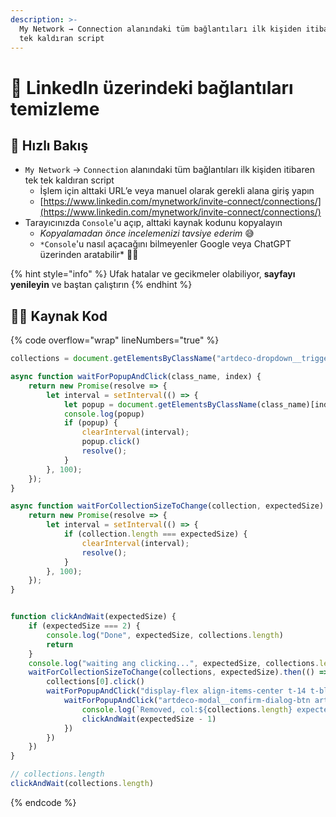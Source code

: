 ```yaml
---
description: >-
  My Network → Connection alanındaki tüm bağlantıları ilk kişiden itibaren tek
  tek kaldıran script
---
```


# 🧹 LinkedIn üzerindeki bağlantıları temizleme

## 🔰 Hızlı Bakış

* `My Network` → `Connection` alanındaki tüm bağlantıları ilk kişiden itibaren tek tek kaldıran script
  * İşlem için alttaki URL’e veya manuel olarak gerekli alana giriş yapın
  * [https://www.linkedin.com/mynetwork/invite-connect/connections/](https://www.linkedin.com/mynetwork/invite-connect/connections/)
* Tarayıcınızda `Console`'u açıp, alttaki kaynak kodunu kopyalayın
  * _Kopyalamadan önce incelemenizi tavsiye ederim_ 😅
  * `*Console`'u nasıl açacağını bilmeyenler Google veya ChatGPT üzerinden aratabilir\* 💁‍♂️

{% hint style="info" %}
Ufak hatalar ve gecikmeler olabiliyor, **sayfayı yenileyin** ve baştan çalıştırın
{% endhint %}

## 👨‍💻 Kaynak Kod

{% code overflow="wrap" lineNumbers="true" %}
```javascript
collections = document.getElementsByClassName("artdeco-dropdown__trigger artdeco-dropdown__trigger--placement-bottom ember-view mn-connection-card__dropdown-trigger artdeco-button--tertiary artdeco-button--muted artdeco-button--circle p1")

async function waitForPopupAndClick(class_name, index) {
    return new Promise(resolve => {
        let interval = setInterval(() => {
            let popup = document.getElementsByClassName(class_name)[index];
            console.log(popup)
            if (popup) {
                clearInterval(interval);
                popup.click()
                resolve();
            }
        }, 100);
    });
}

async function waitForCollectionSizeToChange(collection, expectedSize) {
    return new Promise(resolve => {
        let interval = setInterval(() => {
            if (collection.length === expectedSize) {
                clearInterval(interval);
                resolve();
            }
        }, 100);
    });
}


function clickAndWait(expectedSize) {
    if (expectedSize === 2) {
        console.log("Done", expectedSize, collections.length)
        return
    }
    console.log("waiting ang clicking...", expectedSize, collections.length)
    waitForCollectionSizeToChange(collections, expectedSize).then(() => {
        collections[0].click()
        waitForPopupAndClick("display-flex align-items-center t-14 t-black--light t-normal", 2).then(() => {
            waitForPopupAndClick("artdeco-modal__confirm-dialog-btn artdeco-button artdeco-button--2 artdeco-button--primary ember-view", 0).then(() => {
                console.log(`Removed, col:${collections.length} expected:${expectedSize - 1}`)
                clickAndWait(expectedSize - 1)
            })
        })
    })
}

// collections.length
clickAndWait(collections.length)
```
{% endcode %}

